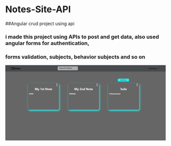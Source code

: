 # Notes-Site-API
##Angular crud project using api
### i made this project using APIs to post and get data, also used angular forms for authentication,
### forms validation, subjects, behavior subjects and so on
![](imgs/11111.PNG)
